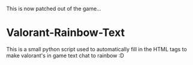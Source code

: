This is now patched out of the game...

# Valorant-Rainbow-Text
This is a small python script used to automatically fill in the HTML tags to make valorant's in game text chat to rainbow :D
